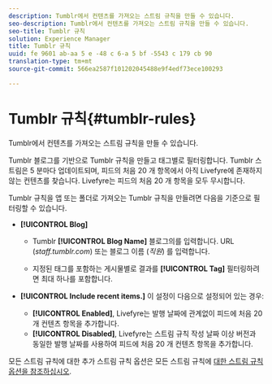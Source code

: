 ```yaml
---
description: Tumblr에서 컨텐츠를 가져오는 스트림 규칙을 만들 수 있습니다.
seo-description: Tumblr에서 컨텐츠를 가져오는 스트림 규칙을 만들 수 있습니다.
seo-title: Tumblr 규칙
solution: Experience Manager
title: Tumblr 규칙
uuid: fe 9601 ab-aa 5 e -48 c 6-a 5 bf -5543 c 179 cb 90
translation-type: tm+mt
source-git-commit: 566ea2587f101202045488e9f4edf73ece100293

---
```



# Tumblr 규칙{#tumblr-rules}

Tumblr에서 컨텐츠를 가져오는 스트림 규칙을 만들 수 있습니다.

Tumblr 블로그를 기반으로 Tumblr 규칙을 만들고 태그별로 필터링합니다. Tumblr 스트림은 5 분마다 업데이트되며, 피드의 처음 20 개 항목에서 아직 Livefyre에 존재하지 않는 컨텐츠를 찾습니다. Livefyre는 피드의 처음 20 개 항목을 모두 무시합니다.

Tumblr 규칙을 앱 또는 폴더로 가져오는 Tumblr 규칙을 만들려면 다음을 기준으로 필터링할 수 있습니다.

* **[!UICONTROL Blog]**

   * Tumblr **[!UICONTROL Blog Name]** 블로그의를 입력합니다. URL (*staff.tumblr.com*) 또는 블로그 이름 (*직원*) 를 입력합니다.

   * 지정된 태그를 포함하는 게시물별로 결과를 **[!UICONTROL Tag]** 필터링하려면 최대 하나를 포함합니다.

* **[!UICONTROL Include recent items.]** 이 설정이 다음으로 설정되어 있는 경우:

   * **[!UICONTROL Enabled]**, Livefyre는 발행 날짜에 관계없이 피드에 처음 20 개 컨텐츠 항목을 추가합니다.
   * **[!UICONTROL Disabled]**, Livefyre는 스트림 규칙 작성 날짜 이상 버전과 동일한 발행 날짜를 사용하여 피드에 처음 20 개 컨텐츠 항목을 추가합니다.

모든 스트림 규칙에 대한 추가 스트림 규칙 옵션은 모든 스트림 규칙에 [대한 스트림 규칙 옵션을 참조하십시오](../c-streams/c-stream-rule-options-for-all-stream-rules.md#c_stream_rule_options_for_all_stream_rules).
